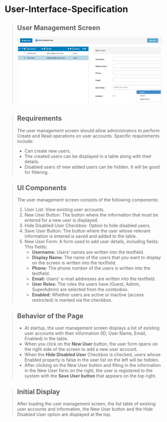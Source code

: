 # User-Interface-Specification

> ## User Management Screen 
> ![User Management Screen](https://raw.githubusercontent.com/bahadirsina/User-Interface-Specification/main/screen%20UI.png)

> ## Requirements
> The user management screen should allow administrators to perform Create and Read operations on user accounts. Specific requirements include:
> - Can create new users.
> - The created users can be displayed in a table along with their details.
> - Disabled users of new added users can be hidden. It will be good for filtering.

> ## UI Components
> The user management screen consists of the following components:
> 
> 1. User List: View existing user accounts.
> 2. New User Button: The button where the information that must be entered for a new user is displayed.
> 3. Hide Disabled User Checkbox: Option to hide disabled users.
> 4. Save User Button: The button where the user whose relevant information is entered is saved and added to the table.
> 5. New User Form: A form used to add user details, including fields. This fields:
>     - **Username:** Users' names are written into the textfield.
>     - **Display Name:** The name of the users that you want to display on the screen is written into the textfield.
>     - **Phone:** The phone number of the users is written into the textfield.
>     - **Email:** Users' e-mail addresses are written into the textfield.
>     - **User Roles:** The roles the users have (Guest, Admin, SuperAdmin) are selected from the combobox.
>     - **Enabled:** Whether users are active or inactive (access restricted) is marked via the checkbox.

> ## Behavior of the Page
> - At startup, the user management screen displays a list of existing user accounts with their information (ID, User Name, Email, Enabled) in the table.
> - When you click on the **New User** button, the user form opens on the right side of the screen to add a new user account.
> - When the **Hide Disabled User** Checkbox is checked, users whose Enabled property is false in the user list on the left will be hidden.
> - After clicking on the New User button and filling in the information in the New User form on the right, the user is registered to the system with the **Save User button** that appears on the top right.

> ## Initial Display
> After loading the user management screen, the list table of existing user accounts and information, the New User button and the Hide Disabled User option are displayed at the top.


